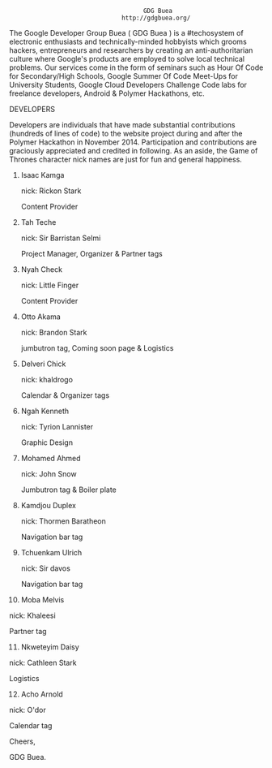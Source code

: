 

									     GDG Buea
								   http://gdgbuea.org/

The Google Developer Group Buea ( GDG Buea ) is a #techosystem of electronic enthusiasts and technically-minded hobbyists which grooms hackers, entrepreneurs and researchers by creating an anti-authoritarian culture where Google's products are employed to solve local technical problems. Our services come in the form of seminars such as Hour Of Code for Secondary/High Schools, Google Summer Of Code Meet-Ups for University Students, Google Cloud Developers Challenge Code labs for freelance developers, Android & Polymer Hackathons, etc.


DEVELOPERS

Developers are  individuals that have made substantial contributions (hundreds of lines of code) to the website project during and after the Polymer Hackathon in November 2014. Participation and contributions are graciously appreciated and credited in following. As an aside, the Game of Thrones character nick names are just for fun and general happiness.


1. Isaac Kamga

   nick: Rickon Stark

   Content Provider


2. Tah Teche

   nick: Sir Barristan Selmi

   Project Manager, Organizer & Partner tags


3. Nyah Check

   nick: Little Finger

   Content Provider


4. Otto Akama

   nick: Brandon Stark

   jumbutron tag, Coming soon page & Logistics


5. Delveri Chick

   nick: khaldrogo

   Calendar & Organizer tags


6. Ngah Kenneth

   nick: Tyrion Lannister

   Graphic Design


7. Mohamed Ahmed

   nick: John Snow

   Jumbutron tag & Boiler plate


8. Kamdjou Duplex

   nick: Thormen Baratheon

   Navigation bar tag


9. Tchuenkam Ulrich

   nick: Sir davos

   Navigation bar tag


10. Moba Melvis

   nick: Khaleesi

   Partner tag


11. Nkweteyim Daisy

   nick: Cathleen Stark

   Logistics

   
12. Acho Arnold

   nick: O'dor

   Calendar tag


Cheers,

GDG Buea.
